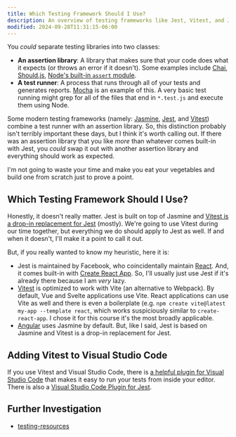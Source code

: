 ```yaml
---
title: Which Testing Framework Should I Use?
description: An overview of testing frameworks like Jest, Vitest, and Jasmine.
modified: 2024-09-28T11:31:15-06:00
---
```


You _could_ separate testing libraries into two classes:

- **An assertion library**: A library that makes sure that your code does what it expects (or throws an error if it doesn't). Some examples include [Chai](https://www.chaijs.com), [Should.js](https://shouldjs.github.io), [Node's built-in `assert` module](https://nodejs.org/api/assert.html).
- **A test runner**: A process that runs through all of your tests and generates reports. [Mocha](https://mochajs.org) is an example of this. A very basic test running might grep for all of the files that end in `*.test.js` and execute them using Node.

Some modern testing frameworks (namely: [Jasmine](https://jasmine.github.io), [Jest](https://jestjs.io), and [Vitest](https://vitest.dev)) combine a test runner with an assertion library. So, this distinction probably isn't terribly important these days, but I think it's worth calling out. If there was an assertion library that you like _more_ than whatever comes built-in with Jest, you _could_ swap it out with another assertion library and everything should work as expected.

I'm not going to waste your time and make you eat your vegetables and build one from scratch just to prove a point.

## Which Testing Framework Should I Use?

Honestly, it doesn't really matter. Jest is built on top of Jasmine and [Vitest is a drop-in replacement for Jest](https://vitest.dev/guide/comparisons.html) (mostly). We're going to use Vitest during our time together, but everything we do should apply to Jest as well. If and when it doesn't, I'll make it a point to call it out.

But, if you really wanted to know my heuristic, here it is:

- Jest is maintained by Facebook, who coincidentally maintain [React](https://reactjs.org/docs/testing-recipes.html#gatsby-focus-wrapper). And, it comes built-in with [Create React App](https://reactjs.org/docs/create-a-new-react-app.html#create-react-app). So, I'll usually just use Jest if it's already there because I am _very_ lazy.
- [Vitest](https://vitest.dev) is optimized to work with Vite (an alternative to Webpack). By default, Vue and Svelte applications use Vite. React applications can use Vite as well and there is even a boilerplate (e.g. `npm create vite@latest my-app --template react`, which works suspiciously similar to `create-react-app`. I chose it for this course it's the most broadly applicable.
- [Angular](https://angular.io/guide/testing) uses Jasmine by default. But, like I said, Jest is based on Jasmine and Vitest is a drop-in replacement for Jest.

## Adding Vitest to Visual Studio Code

If you use Vitest and Visual Studio Code, there is [a helpful plugin for Visual Studio Code](https://marketplace.visualstudio.com/items?itemName=ZixuanChen.vitest-explorer) that makes it easy to run your tests from inside your editor. There is also a [Visual Studio Code Plugin for Jest](https://marketplace.visualstudio.com/items?itemName=Orta.vscode-jest).

## Further Investigation

- [testing-resources](testing-resources.md)

```ts

```

